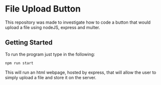 # File Upload Button
This repository was made to investigate how to code a button that would upload a file using nodeJS, express and multer.

## Getting Started
To run the program just type in the following:
```cmd
npm run start
```
This will run an html webpage, hosted by express, that will allow the user to simply upload a file and store it on the server.